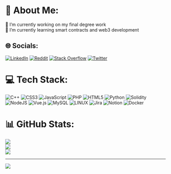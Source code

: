 # 💫 About Me:
🔭 I’m currently working on my final degree work<br>🌱 I’m currently learning smart contracts and web3 development


## 🌐 Socials:
[![LinkedIn](https://img.shields.io/badge/LinkedIn-%230077B5.svg?logo=linkedin&logoColor=white)](https://linkedin.com/in/marcgoam) [![Reddit](https://img.shields.io/badge/Reddit-%23FF4500.svg?logo=Reddit&logoColor=white)](https://reddit.com/user/marcgoam) [![Stack Overflow](https://img.shields.io/badge/-Stackoverflow-FE7A16?logo=stack-overflow&logoColor=white)](https://stackoverflow.com/users/21446725) [![Twitter](https://img.shields.io/badge/Twitter-%231DA1F2.svg?logo=Twitter&logoColor=white)](https://twitter.com/marc_goam) 

# 💻 Tech Stack:
![C++](https://img.shields.io/badge/c++-%2300599C.svg?style=for-the-badge&logo=c%2B%2B&logoColor=white) ![CSS3](https://img.shields.io/badge/css3-%231572B6.svg?style=for-the-badge&logo=css3&logoColor=white) ![JavaScript](https://img.shields.io/badge/javascript-%23323330.svg?style=for-the-badge&logo=javascript&logoColor=%23F7DF1E) ![PHP](https://img.shields.io/badge/php-%23777BB4.svg?style=for-the-badge&logo=php&logoColor=white) ![HTML5](https://img.shields.io/badge/html5-%23E34F26.svg?style=for-the-badge&logo=html5&logoColor=white) ![Python](https://img.shields.io/badge/python-3670A0?style=for-the-badge&logo=python&logoColor=ffdd54) ![Solidity](https://img.shields.io/badge/Solidity-%23363636.svg?style=for-the-badge&logo=solidity&logoColor=white) ![NodeJS](https://img.shields.io/badge/node.js-6DA55F?style=for-the-badge&logo=node.js&logoColor=white) ![Vue.js](https://img.shields.io/badge/vuejs-%2335495e.svg?style=for-the-badge&logo=vuedotjs&logoColor=%234FC08D) ![MySQL](https://img.shields.io/badge/mysql-%2300f.svg?style=for-the-badge&logo=mysql&logoColor=white) ![LINUX](https://img.shields.io/badge/Linux-FCC624?style=for-the-badge&logo=linux&logoColor=black) ![Jira](https://img.shields.io/badge/jira-%230A0FFF.svg?style=for-the-badge&logo=jira&logoColor=white) ![Notion](https://img.shields.io/badge/Notion-%23000000.svg?style=for-the-badge&logo=notion&logoColor=white) ![Docker](https://img.shields.io/badge/docker-%230db7ed.svg?style=for-the-badge&logo=docker&logoColor=white)
# 📊 GitHub Stats:
![](https://github-readme-stats.vercel.app/api?username=marcgoam&theme=prussian&hide_border=false&include_all_commits=true&count_private=false)<br/>
![](https://github-readme-streak-stats.herokuapp.com/?user=marcgoam&theme=prussian&hide_border=false)<br/>
![](https://github-readme-stats.vercel.app/api/top-langs/?username=marcgoam&theme=prussian&hide_border=false&include_all_commits=true&count_private=false&layout=compact)

---
[![](https://visitcount.itsvg.in/api?id=marcgoam&icon=3&color=0)](https://visitcount.itsvg.in)

<!-- Proudly created with GPRM ( https://gprm.itsvg.in ) -->
